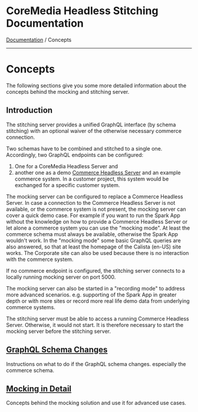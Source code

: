 # CoreMedia Headless Stitching Documentation

[Documentation](../../README.md) / Concepts

---

# Concepts

The following sections give you some more detailed information about the concepts 
behind the mocking and stitching server.

## Introduction

The stitching server provides a unified GraphQL interface (by schema stitching)
with an optional waiver of the otherwise necessary commerce connection.

Two schemas have to be combined and stitched to a single one. Accordingly, two 
GraphQL endpoints can be configured:

1. One for a CoreMedia Headless Server and
2. another one as a demo [Commerce Headless Server](https://github.com/CoreMedia/coremedia-headless-commerce)
   and an example commerce system. In a customer project, this system would be 
   exchanged for a specific customer system.

The mocking server can be configured to replace a Commerce Headless Server. In case a connection to the
Commerce Headless Server is not available, or the commerce system is not present, the mocking server can cover
a quick demo case. For example if you want to run the Spark App without the knowledge on how to provide a
Commerce Headless Server or let alone a commerce system you can use the "mocking mode". At least the commerce
schema must always be available, otherwise the Spark App wouldn't work. In the "mocking mode" some basic
GraphQL queries are also answered, so that at least the homepage of the Calista (en-US) site works.
The Corporate site can also be used because there is no interaction with the commerce system.

If no commerce endpoint is configured, the stitching server connects to a locally running
mocking server on port 5000.

The mocking server can also be started in a "recording mode" to address more advanced scenarios. e.g.
supporting of the Spark App in greater depth or with more sites or record more real life demo data
from underlying commerce systems.

The stitching server must be able to access a running Commerce Headless Server. Otherwise,
it would not start. It is therefore necessary to start the mocking server before the stitching server.

## [GraphQL Schema Changes](schema-changes.md)

Instructions on what to do if the GraphQL schema changes. especially the commerce schema.

## [Mocking in Detail](mocking.md)

Concepts behind the mocking solution and use it for advanced use cases.
